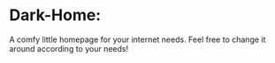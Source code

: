# Dark-Home:
A comfy little homepage for your internet needs.
Feel free to change it around according to your needs!
